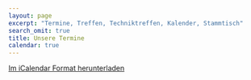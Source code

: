 ```yaml
---
layout: page
excerpt: "Termine, Treffen, Techniktreffen, Kalender, Stammtisch"
search_omit: true
title: Unsere Termine
calendar: true
---
```


<div class="monthly" id="mycalendar"></div>

<i class="fa fa-calendar" aria-hidden="true"></i> [Im iCalendar Format herunterladen](/termine.ics)
